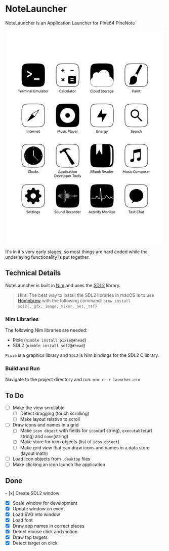 # NoteLauncher
NoteLauncher is an Application Launcher for Pine64 PineNote

![](/screenshots/Screenshot-2021-10-12.png)

It's in it's very early stages, so most things are hard coded while the underlaying functionality is put together.

## Technical Details
NoteLauncher is built in [Nim](https://nim-lang.org/) and uses the [SDL2](https://www.libsdl.org/) library.

> Hint! The best way to install the SDL2 libraries in macOS is to use [Homebrew](https://brew.sh/) with the following command: `brew install sdl2{,_gfx,_image,_mixer,_net,_ttf}`

### Nim Libraries
The following Nim libraries are needed:
- Pixie (`nimble install pixie@#head`)
- SDL2 (`nimble install sdl2@#head`)

`Pixie` is a graphics library and `SDL2` is Nim bindings for the SDL2 C library.

### Build and Run
Navigate to the project directory and run: `nim c -r launcher.nim`


## To Do
- [ ] Make the view scrollable
  - [ ] Detect dragging (touch scrolling)
  - [ ] Make layout relative to scroll
- [ ] Draw icons and names in a grid
  - [ ] Make `icon object` with fields for `icon`(url string), `executable`(url string) and `name`(string)
  - [ ] Make store for icon objects (list of `icon object`)
  - [ ] Make grid view that can draw icons and names in a data store (layout math)
- [ ] Load icon objects from `.desktop` files
- [ ] Make clicking an icon launch the application

## Done
- [x] Create SDL2 window
- [x] Scale window for development
- [x] Update window on event
- [x] Load SVG into window
- [x] Load font
- [x] Draw app names in correct places
- [x] Detect mouse click and motion
- [x] Draw tap targets
- [x] Detect target on click
